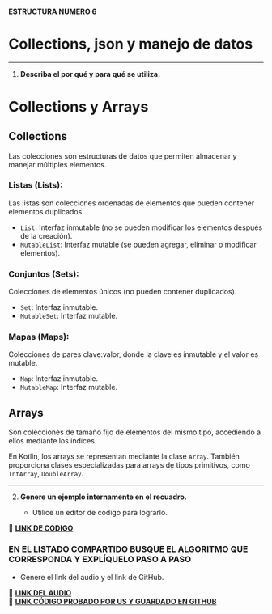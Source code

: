 #### ESTRUCTURA NUMERO 6  
# Collections, json y manejo de datos 

---

1. **Describa el por qué y para qué se utiliza.**

# Collections y Arrays

## Collections

Las colecciones son estructuras de datos que permiten almacenar y manejar múltiples elementos.

### Listas (Lists):

Las listas son colecciones ordenadas de elementos que pueden contener elementos duplicados.

* `List`: Interfaz inmutable (no se pueden modificar los elementos después de la creación).
* `MutableList`: Interfaz mutable (se pueden agregar, eliminar o modificar elementos).

### Conjuntos (Sets):

Colecciones de elementos únicos (no pueden contener duplicados).

* `Set`: Interfaz inmutable.
* `MutableSet`: Interfaz mutable.

### Mapas (Maps):

Colecciones de pares clave:valor, donde la clave es inmutable y el valor es mutable.

* `Map`: Interfaz inmutable.
* `MutableMap`: Interfaz mutable.

## Arrays

Son colecciones de tamaño fijo de elementos del mismo tipo, accediendo a ellos mediante los índices.

En Kotlin, los arrays se representan mediante la clase `Array`. También proporciona clases especializadas para arrays de tipos primitivos, como `IntArray`, `DoubleArray`.

---
   
2. **Genere un ejemplo internamente en el recuadro.**  

   - Utilice un editor de código para lograrlo.  

🔗 **[LINK DE CODIGO]()** 

### EN EL LISTADO COMPARTIDO BUSQUE EL ALGORITMO QUE CORRESPONDA Y EXPLÍQUELO PASO A PASO  
- Genere el link del audio y el link de GitHub.  

🔗 **[LINK DEL AUDIO]()**  
🔗 **[LINK CÓDIGO PROBADO POR US Y GUARDADO EN GITHUB]()**
